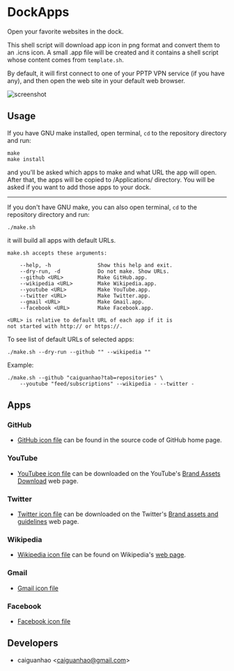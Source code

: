 DockApps
========

Open your favorite websites in the dock.

This shell script will download app icon in png format and convert them to an .icns icon. A small .app file will be created and it contains a shell script whose content comes from `template.sh`.

By default, it will first connect to one of your PPTP VPN service (if you have any), and then open the web site in your default web browser.

![screenshot](https://f.cloud.github.com/assets/1284703/1896367/c7b07ebe-7b99-11e3-89c4-ab177da3bc05.png)

Usage
-----

If you have GNU make installed, open terminal, ``cd`` to the repository directory and run:

    make
    make install

and you'll be asked which apps to make and what URL the app will open. After that, the apps will be copied to /Applications/ directory. You will be asked if you want to add those apps to your dock.

---

If you don't have GNU make, you can also open terminal, ``cd`` to the repository directory and run:

    ./make.sh

it will build all apps with default URLs.

    make.sh accepts these arguments:

        --help, -h               Show this help and exit.
        --dry-run, -d            Do not make. Show URLs.
        --github <URL>           Make GitHub.app.
        --wikipedia <URL>        Make Wikipedia.app.
        --youtube <URL>          Make YouTube.app.
        --twitter <URL>          Make Twitter.app.
        --gmail <URL>            Make Gmail.app.
        --facebook <URL>         Make Facebook.app.

    <URL> is relative to default URL of each app if it is
    not started with http:// or https://.

To see list of default URLs of selected apps:

    ./make.sh --dry-run --github "" --wikipedia ""

Example:

    ./make.sh --github "caiguanhao?tab=repositories" \
        --youtube "feed/subscriptions" --wikipedia - --twitter -

Apps
----

### GitHub

* [GitHub icon file](https://github.com/fluidicon.png) can be found in the source code of GitHub home page.

### YouTube

* [YouTubee icon file](http://www.youtube.com/yt/brand/media/image/YouTube-icon-full_color.png) can be downloaded on the YouTube's [Brand Assets Download](http://www.youtube.com/yt/brand/downloads.html) web page.

### Twitter

* [Twitter icon file](https://g.twimg.com/Twitter_logo_blue.png) can be downloaded on the Twitter's [Brand assets and guidelines](https://about.twitter.com/press/brand-assets) web page.

### Wikipedia

* [Wikipedia icon file](http://upload.wikimedia.org/wikipedia/en/thumb/8/80/Wikipedia-logo-v2.svg/1024px-Wikipedia-logo-v2.svg.png) can be found on Wikipedia's [web page](http://en.wikipedia.org/wiki/File:Wikipedia-logo-v2.svg).

### Gmail

* [Gmail icon file](https://upload.wikimedia.org/wikipedia/commons/thumb/4/45/New_Logo_Gmail.svg/1024px-New_Logo_Gmail.svg.png)

### Facebook

* [Facebook icon file](http://img2.wikia.nocookie.net/__cb20130501121248/logopedia/images/thumb/f/fb/Facebook_icon_2013.svg/1024px-Facebook_icon_2013.svg.png)

Developers
----------

* caiguanhao &lt;caiguanhao@gmail.com&gt;
